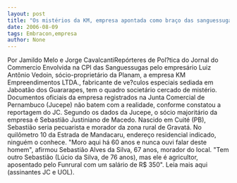 ```yaml
---
layout: post
title: "Os mistérios da KM, empresa apontada como braço das sanguessugas"
date: 2006-08-09
tags: Embracon,empresa
author: None
---
```

Por Jamildo Melo e Jorge CavalcantiRepórteres de Pol?tica do Jornal do Commercio
Envolvida na CPI das Sanguessugas pelo empresário Luiz Antônio Vedoin, sócio-proprietário da Planam, a empresa KM Empreendimentos LTDA., fabricante de ve?culos especiais sediada em Jaboatão dos Guararapes, tem o quadro societário cercado de mistério. 
Documentos oficiais da empresa registrados na Junta Comercial de Pernambuco (Jucepe) não batem com a realidade, conforme constatou a reportagem do JC. 
Segundo os dados da Jucepe, o sócio majoritário da empresa é Sebastião Justiniano de Macedo. Nascido em Cuité (PB), Sebastião seria pecuarista e morador da zona rural de Gravatá. 
No quilômetro 10 da Estrada de Mandacaru, endereço residencial indicado, ninguém o conhece. \"Moro aqui há 60 anos e nunca ouvi falar deste homem\", afirmou Sebastião Alves da Silva, 67 anos, morador do local. \"Tem outro Sebastião (Lúcio da Silva, de 76 anos), mas ele é agricultor, aposentado pelo Funrural com um salário de R$ 350\".
Leia mais aqui (assinantes JC e UOL). 
